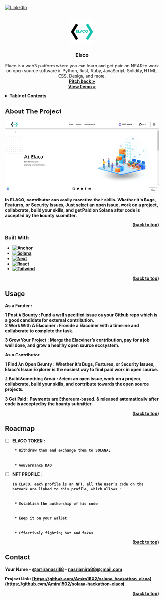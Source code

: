 <a name="readme-top"></a>


[![LinkedIn][linkedin-shield]][linkedin-url]

<!-- PROJECT LOGO -->
<br />
<div align="center">
  <a href="https://github.com/Amira1502/solana-hackathon-elaco">
    <img src="https://github.com/Amira1502/solana-hackathon-elaco/blob/master/app/public/logo.png" alt="Logo" width="80" height="80">
  </a>
  <h3 align="center">Elaco</h3>
    <p align="center">
    Elaco is a web3 platform where you can learn and  get paid on NEAR to work on open source software in Python, Rust, Ruby, JavaScript, Solidity, HTML, CSS, Design,     and more.  
    <br />
    <a href="https://docs.google.com/presentation/d/1xtrO0wN-lu5iWtvNC389wLauVxTpzeWPTlfLPYcEsp4/edit#slide=id.gcc9050bdf8_0_388"><strong>Pitch Deck »</a>
    <br />
    <a href="https://www.youtube.com/watch?v=OWrH-FxUG_E">View Demo »</a>
  </p>
</div>


<!-- TABLE OF CONTENTS -->
<details>
  <summary>Table of Contents</summary>
  <ol>
    <li>
      <a href="#about-the-project">About The Project</a>
      <ul>
        <li><a href="#built-with">Built With</a></li>
      </ul>
    </li>
    <li><a href="#usage">Usage</a></li>
    <li><a href="#roadmap">Roadmap</a></li>
    <li><a href="#contact">Contact</a></li>
  </ol>
</details>



<!-- ABOUT THE PROJECT -->
## About The Project

[![Product Name Screen Shot][product-screenshot]](https://example.com)

In ELACO, contributor can easily monetize their skills. Whether it's Bugs, Features, or Security Issues, Just select an open issue, work on a project, collaborate, build your skills, and get Paid on Solana after code is accepted by the bounty submitter.


<p align="right">(<a href="#readme-top">back to top</a>)</p>



### Built With
* [![Anchor][Anchor.com]][anchor-url]
* [![Solana][Solana.com]][Solana-url]
* [![Next][Next.js]][Next-url]
* [![React][React.js]][React-url]
* [![Tailwind][Tailwind.com]][Tailwind-url]

<p align="right">(<a href="#readme-top">back to top</a>)</p>

<!-- USAGE EXAMPLES -->
## Usage

As a Funder :
<br />

1 Post A Bounty : Fund a well specified issue on your Github repo which is a good candidate for external contribution.
<br />
2 Work With A Elacoiner : Provide a Elacoiner with a timeline and collaborate to complete the task.
<br />

3 Grow Your Project : Merge the Elacoiner’s contribution, pay for a job well done, and grow a healthy open source ecosystem.
<br />

As a Contributor :
<br />

1  Find An Open Bounty : Whether it's Bugs, Features, or Security Issues, Elaco's Issue Explorer is the easiest way to find paid work in open source.
<br />

2 Build Something Great : Select an open issue, work on a project, collaborate, build your skills, and contribute towards the open source projects.
<br />

3 Get Paid : Payments are Ethereum-based, & released automatically after code is accepted by the bounty submitter.
<br />



<p align="right">(<a href="#readme-top">back to top</a>)</p>


<!-- ROADMAP -->
## Roadmap

- [ ] ELACO TOKEN : 
         
       * Withdraw them and exchange them to SOLANA; 
       

       * Gouvernance DAO
       

- [ ] NFT PROFILE : 
    

      In ELACO, each profile is an NFT, all the user’s code on the network are linked to this profile, which allows : 
      

       * Establish the authorship of his code 
       

       * Keep it on your wallet
      

       * Effectively fighting bot and fakes
      



<p align="right">(<a href="#readme-top">back to top</a>)</p>


<!-- CONTACT -->
## Contact

Your Name - [@amiranasri88](https://twitter.com/amiranasri88) - nasriamira88@gmail.com

Project Link: [https://github.com/Amira1502/solana-hackathon-elaco](https://github.com/Amira1502/solana-hackathon-elaco)

<p align="right">(<a href="#readme-top">back to top</a>)</p>


<!-- MARKDOWN LINKS & IMAGES -->
<!-- https://www.markdownguide.org/basic-syntax/#reference-style-links -->
[linkedin-shield]: https://img.shields.io/badge/-LinkedIn-black.svg?style=for-the-badge&logo=linkedin&colorB=555
[linkedin-url]: https://www.linkedin.com/in/amira-nasri-135582112/
[product-screenshot]: app/public/landing.png
[Next.js]: https://img.shields.io/badge/next.js-000000?style=for-the-badge&logo=nextdotjs&logoColor=white
[Next-url]: https://nextjs.org/
[React.js]: https://img.shields.io/badge/React-20232A?style=for-the-badge&logo=react&logoColor=61DAFB
[React-url]: https://reactjs.org/
[Tailwind.com]: https://img.shields.io/badge/Tailwind-563D7C?style=for-the-badge&logo=tailwind&logoColor=white
[Tailwind-url]: https://tailwindcss.com/
[Anchor.com]: https://img.shields.io/badge/Anchor-20232A?style=for-the-badge&logo=anchor&logoColor=white
[Anchor-url]: https://www.anchor-lang.com/
[Solana.com]: https://img.shields.io/badge/Solana-20232A?style=for-the-badge&logo=solana&logoColor=white
[Solana-url]: https://solana.com/
